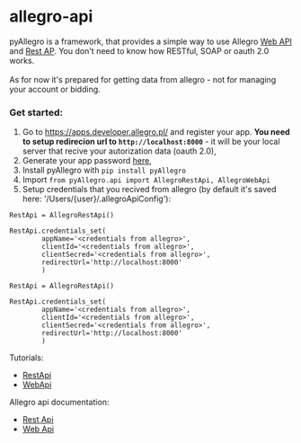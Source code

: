 # allegro-api

pyAllegro is a framework, that provides a simple way to use Allegro [Web API](https://allegro.pl/webapi/general.php) and [Rest AP](https://developer.allegro.pl/about/). You don't need to know how RESTful, SOAP or oauth 2.0 works.    
<br/>
As for now it's prepared for getting data from allegro - not for managing your account or bidding.   


### Get started:   

1. Go to https://apps.developer.allegro.pl/ and register your app. **You need to setup redirecion url to ```http://localhost:8000```** - it will be your local server that recive your autorization data (oauth 2.0),
2. Generate your app password [here](https://allegro.pl/myaccount/Settings/security_settings.php/applicationPasswords),
3. Install pyAllegro with ```pip install pyAllegro```
4. Import ```from pyAllegro.api import AllegroRestApi, AllegroWebApi```
5. Setup credentials that you recived from allegro (by default it's saved here: '/Users/{user}/.allegroApiConfig'):
```
RestApi = AllegroRestApi()

RestApi.credentials_set(
        appName='<credentials from allegro>',
        clientId='<credentials from allegro>',
        clientSecred='<credentials from allegro>',
        redirectUrl='http://localhost:8000'
        )

RestApi = AllegroRestApi()

RestApi.credentials_set(
        appName='<credentials from allegro>',
        clientId='<credentials from allegro>',
        clientSecred='<credentials from allegro>',
        redirectUrl='http://localhost:8000'
        )
```




Tutorials:
* [RestApi](https://github.com/xSzpo/allegro/blob/master/tutorial_AllegroRestApi.ipynb)
* [WebApi](https://github.com/xSzpo/allegro/blob/master/tutorial_AllegroWebApi.ipynb)

Allegro api documentation:    
* [Rest Api](https://developer.allegro.pl/documentation/)    
* [Web Api](https://allegro.pl/webapi/documentation.php)
